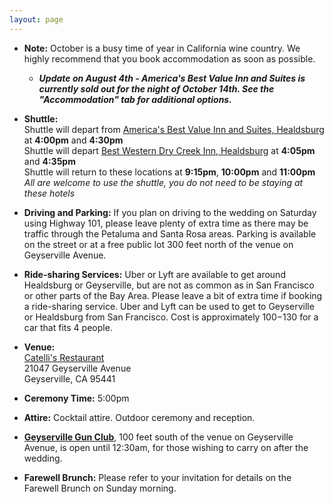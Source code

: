 ```yaml
---
layout: page
---
```


- __Note:__ October is a busy time of year in California wine country. We highly recommend that you book accommodation as soon as possible.  
    - ___Update on August 4th - America's Best Value Inn and Suites is currently sold out for the night of October 14th. See the "Accommodation" tab for additional options.___
    
- __Shuttle:__  
	Shuttle will depart from [America's Best Value Inn and Suites, Healdsburg](https://www.redlion.com/healdsburg) at __4:00pm__ and __4:30pm__  
	Shuttle will depart [Best Western Dry Creek Inn, Healdsburg](http://www.drycreekinn.com/) at __4:05pm__ and __4:35pm__  
	Shuttle will return to these locations at __9:15pm__, __10:00pm__ and __11:00pm__   
	_All are welcome to use the shuttle, you do not need to be staying at these hotels_

- __Driving and Parking:__ If you plan on driving to the wedding on Saturday using Highway 101, please leave plenty of extra time as there may be traffic through the Petaluma and Santa Rosa areas. Parking is available on the street or at a free public lot 300 feet north of the venue on Geyserville Avenue. 

- __Ride-sharing Services:__ Uber or Lyft are available to get around Healdsburg or Geyserville, but are not as common as in San Francisco or other parts of the Bay Area. Please leave a bit of extra time if booking a ride-sharing service. Uber and Lyft can be used to get to Geyserville or Healdsburg from San Francisco. Cost is approximately $100-$130 for a car that fits 4 people.

- __Venue:__  
	[Catelli's Restaurant](http://www.mycatellis.com/)  
	21047 Geyserville Avenue  
	Geyserville, CA 95441  
	
- __Ceremony Time:__ 5:00pm

- __Attire:__ Cocktail attire. Outdoor ceremony and reception. 

- __[Geyserville Gun Club](https://www.geyservillegunclub.com/)__, 100 feet south of the venue on Geyserville Avenue, is open until 12:30am, for those wishing to carry on after the wedding.

- __Farewell Brunch:__ Please refer to your invitation for details on the Farewell Brunch on Sunday morning.
